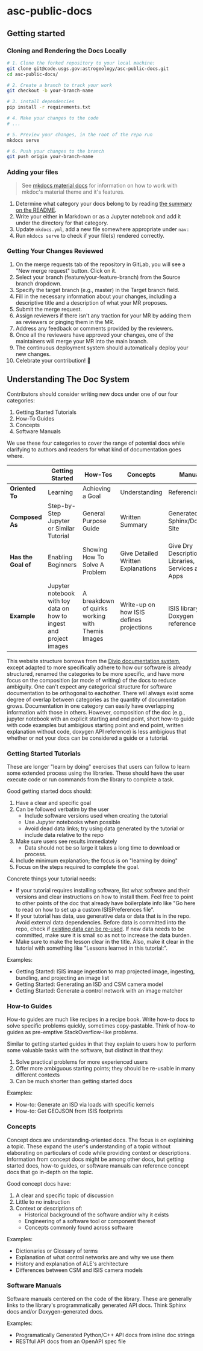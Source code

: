# asc-public-docs

## Getting started

### Cloning and Rendering the Docs Locally

```bash   
# 1. Clone the forked repository to your local machine:   
git clone git@code.usgs.gov:astrogeology/asc-public-docs.git
cd asc-public-docs/

# 2. Create a branch to track your work
git checkout -b your-branch-name 

# 3. install dependencies 
pip install -r requirements.txt

# 4. Make your changes to the code 
# ...

# 5. Preview your changes, in the root of the repo run
mkdocs serve

# 6. Push your changes to the branch
git push origin your-branch-name
```

### Adding your files

> See [mkdocs material docs](https://squidfunk.github.io/mkdocs-material/getting-started/) for information on how to work with mkdoc's material theme and it's features. 

1. Determine what category your docs belong to by reading [the summary on the README](#understanding-the-doc-system). 
2. Write your either in Markdown or as a Jupyter notebook and add it under the directory for that category. 
3. Update `mkdocs.yml`, add a new file somewhere appropriate under `nav:` 
4. Run `mkdocs serve` to check if your file(s) rendered correctly.

### Getting Your Changes Reviewed

1. On the merge requests tab of the repository in GitLab, you will see a "New merge request" button. Click on it.
1. Select your branch (feature/your-feature-branch) from the Source branch dropdown.
1. Specify the target branch (e.g., master) in the Target branch field.
1. Fill in the necessary information about your changes, including a descriptive title and a description of what your MR proposes.
1. Submit the merge request.
1. Assign reviewers if there isn't any traction for your MR by adding them as reviewers or pinging them in the MR.
1. Address any feedback or comments provided by the reviewers.
1. Once all the reviewers have approved your changes, one of the maintainers will merge your MR into the main branch.
1. The continuous deployment system should automatically deploy your new changes. 
1. Celebrate your contribution! :tada:



## Understanding The Doc System

Contributors should consider writing new docs under one of our four categories:
 
1. Getting Started Tutorials
1. How-To Guides 
1. Concepts 
1. Software Manuals

We use these four categories to cover the range of potential docs while clarifying to authors and readers for what kind of documentation goes where. 

|                 | Getting Started       | How-Tos                        | Concepts                   | Manuals                                               |
|-----------------|-----------------------|--------------------------------|----------------------------|-------------------------------------------------------|
| **Oriented To**     | Learning              | Achieving a Goal               | Understanding              | Referencing                                           |
| **Composed As**     | Step-by-Step Jupyter or Similar Tutorial | General Purpose Guide          | Written Summary            | Generated Sphinx/Doxygen Site                         |
| **Has the Goal of** | Enabling Beginners    | Showing How To Solve A Problem | Give Detailed Written Explanations | Give Dry Descriptions of Libraries, Services and Apps |
| **Example**  | Jupyter notebook with toy data on how to ingest and project images | A breakdown of quirks working with Themis Images  |   Write-up on how ISIS defines projections | ISIS library Doxygen reference |
 
This website structure borrows from the [Divio documentation system](https://documentation.divio.com/), except adapted to more specifically adhere to how our software is already structured, renamed the categories to be more specific, and have more focus on the composition (or mode of writing) of the docs to reduce ambiguity. One can't expect any categorical structure for software documentation to be orthogonal to eachother. There will always exist some degree of overlap between categories as the quantity of documentation grows. Documentation in one category can easily have overlapping information with those in others. However, composition of the doc (e.g., jupyter notebook with an explicit starting and end point, short how-to guide with code examples but ambigious starting point and end point, written explanation without code, doxygen API reference) is less ambigious that whether or not your docs can be considered a guide or a tutorial.    


### Getting Started Tutorials

These are longer "learn by doing" exercises that users can follow to learn some extended process using the libraries. These should have the user execute code or run commands from the library to complete a task.

Good getting started docs should: 

1. Have a clear and specific goal
1. Can be followed verbatim by the user
    * Include software versions used when creating the tutorial
   * Use Jupyter notebooks when possible 
    * Avoid dead data links; try using data generated by the tutorial or include data relative to the repo
1. Make sure users see results immediately 
    * Data should not be so large it takes a long time to download or process.
1. Include minimum explanation; the focus is on "learning by doing"
1. Focus on the steps required to complete the goal. 

Concrete things your tutorial needs: 

- If your tutorial requires installing software, list what software and their versions and clear instructions on how to install them. Feel free to point to other points of the doc that already have boilerplate info like "Go here to read on how to set up a custom ISISPreferences file". 
- If your tutorial has data, use generative data or data that is in the repo. Avoid external data dependencies. Before data is committed into the repo, check if [existing data can be re-used](./data/). If new data needs to be committed, make sure it is small so as not to increase the data burden.   
- Make sure to make the lesson clear in the title. Also, make it clear in the tutorial with something like "Lessons learned in this tutorial:". 


Examples: 
* Getting Started: ISIS image ingestion to map projected image, ingesting, bundling, and projecting an image list 
* Getting Started: Generating an ISD and CSM camera model
* Getting Started: Generate a control network with an image matcher 

### How-to Guides 

How-to guides are much like recipes in a recipe book. Write how-to docs to solve specific problems quickly, sometimes copy-pastable. Think of how-to guides as pre-emptive StackOverflow-like problems.

Similar to getting started guides in that they explain to users how to perform some valuable tasks with the software, but distinct in that they:

1. Solve practical problems for more experienced users
1. Offer more ambiguous starting points; they should be re-usable in many different contexts 
1. Can be much shorter than getting started docs

Examples: 
* How-to: Generate an ISD via loads with specific kernels
* How-to: Get GEOJSON from ISIS footprints

### Concepts 

Concept docs are understanding-oriented docs. The focus is on explaining a topic. These expand the user's understanding of a topic without elaborating on particulars of code while providing context or descriptions. Information from concept docs might be among other docs, but getting started docs, how-to guides, or software manuals can reference concept docs that go in-depth on the topic. 

Good concept docs have: 

1. A clear and specific topic of discussion   
1. Little to no instruction 
1. Context or descriptions of: 
    * Historical background of the software and/or why it exists
    * Engineering of a software tool or component thereof 
    * Concepts commonly found across software 

Examples:
* Dictionaries or Glossary of terms
* Explanation of what control networks are and why we use them
* History and explanation of ALE's architecture 
* Differences between CSM and ISIS camera models 

### Software Manuals 

Software manuals centered on the code of the library. These are generally links to the library's programmatically generated API docs. Think Sphinx docs and/or Doxygen-generated docs. 

Examples: 
* Programatically Generated Python/C++ API docs from inline doc strings
* RESTful API docs from an OpenAPI spec file 
